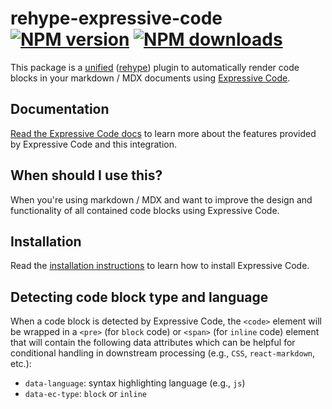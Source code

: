 # rehype-expressive-code [![NPM version](https://img.shields.io/npm/v/rehype-expressive-code.svg)](https://www.npmjs.com/package/rehype-expressive-code) [![NPM downloads](https://img.shields.io/npm/dm/rehype-expressive-code.svg)](https://npmjs.org/package/rehype-expressive-code)

This package is a [unified](https://github.com/unifiedjs/unified) ([rehype](https://github.com/rehypejs/rehype)) plugin to automatically render code blocks in your markdown / MDX documents using [Expressive Code](https://expressive-code.com/).

## Documentation

[Read the Expressive Code docs](https://expressive-code.com/) to learn more about the features provided by Expressive Code and this integration.

## When should I use this?

When you're using markdown / MDX and want to improve the design and functionality of all contained code blocks using Expressive Code.

## Installation

Read the [installation instructions](https://expressive-code.com/installation/) to learn how to install Expressive Code.

## Detecting code block type and language

When a code block is detected by Expressive Code, the `<code>` element will be wrapped in a `<pre>` (for `block` code) or `<span>` (for `inline` code) element that will contain the following data attributes which can be helpful for conditional
handling in downstream processing (e.g., `CSS`, `react-markdown`, etc.):

- `data-language`: syntax highlighting language (e.g., `js`)
- `data-ec-type`: `block` or `inline`